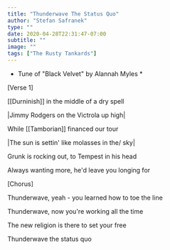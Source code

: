 ```yaml
---
title: "Thunderwave The Status Quo"
author: "Stefan Safranek"
type: ""
date: 2020-04-28T22:31:47-07:00
subtitle: ""
image: ""
tags: ["The Rusty Tankards"]
---
```


<!-- #### Thunderwave The Status Quo - The Rusty Tankards -->

* Tune of "Black Velvet" by Alannah Myles *

[Verse 1]

[[Durninish]] in the middle of a dry spell

|Jimmy Rodgers on the Victrola up high|

While [[Tamborian]] financed our tour

|The sun is settin' like molasses in the/ sky|

Grunk is rocking out, to Tempest in his head

Always wanting more, he'd leave you longing for


[Chorus]

Thunderwave, yeah - you learned how to toe the line

Thunderwave, now you're working all the time

The new religion is there to set your free

Thunderwave the status quo
